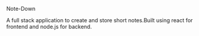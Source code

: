 Note-Down

A full stack application to create and store short notes.Built using react for frontend and node.js for backend.
